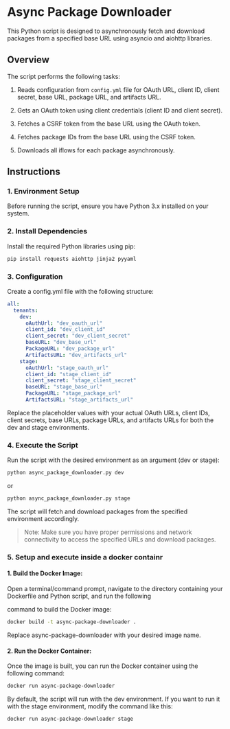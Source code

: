 # Async Package Downloader

This Python script is designed to asynchronously fetch and download packages from a specified base URL using asyncio and aiohttp libraries.

## Overview

The script performs the following tasks:

1. Reads configuration from `config.yml` file for OAuth URL, client ID, client secret, base URL, package URL, and artifacts URL.

2. Gets an OAuth token using client credentials (client ID and client secret).

3. Fetches a CSRF token from the base URL using the OAuth token.

4. Fetches package IDs from the base URL using the CSRF token.

5. Downloads all iflows for each package asynchronously.

## Instructions

### 1. Environment Setup

Before running the script, ensure you have Python 3.x installed on your system.

### 2. Install Dependencies

Install the required Python libraries using pip:
```bash
pip install requests aiohttp jinja2 pyyaml
```

### 3. Configuration
Create a config.yml file with the following structure:

```yaml
all:
  tenants:
    dev:
      oAuthUrl: "dev_oauth_url"
      client_id: "dev_client_id"
      client_secret: "dev_client_secret"
      baseURL: "dev_base_url"
      PackageURL: "dev_package_url"
      ArtifactsURL: "dev_artifacts_url"
    stage:
      oAuthUrl: "stage_oauth_url"
      client_id: "stage_client_id"
      client_secret: "stage_client_secret"
      baseURL: "stage_base_url"
      PackageURL: "stage_package_url"
      ArtifactsURL: "stage_artifacts_url"
```
Replace the placeholder values with your actual OAuth URLs, client IDs, client secrets, base URLs, package URLs, and artifacts URLs for both the dev and stage environments.

### 4. Execute the Script
Run the script with the desired environment as an argument (dev or stage):

```bash
python async_package_downloader.py dev
```
or
```bash
python async_package_downloader.py stage
```
The script will fetch and download packages from the specified environment accordingly.

> Note: Make sure you have proper permissions and network connectivity to access the specified URLs and download packages.


### 5. Setup and execute inside a docker containr

#### 1. Build the Docker Image:

Open a terminal/command prompt, navigate to the directory containing your Dockerfile and Python script, and run the following 

command to build the Docker image:
```bash
docker build -t async-package-downloader .
```

Replace async-package-downloader with your desired image name.

#### 2. Run the Docker Container:

Once the image is built, you can run the Docker container using the following command:

```bash
docker run async-package-downloader
```

By default, the script will run with the dev environment. If you want to run it with the stage environment, modify the command like this:

```bash
docker run async-package-downloader stage
```
